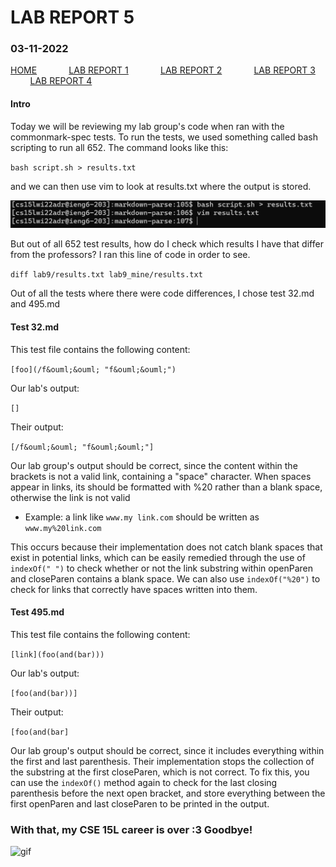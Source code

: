 # **LAB REPORT 5**
### 03-11-2022

[HOME](https://jupoon.github.io/cse15l-lab-reports/) &nbsp; &nbsp; &nbsp; &nbsp; &nbsp; &nbsp; [LAB REPORT 1](https://jupoon.github.io/cse15l-lab-reports/labs/lab1/lab-report-1-week-2) &nbsp; &nbsp; &nbsp; &nbsp; &nbsp; &nbsp; [LAB REPORT 2](https://jupoon.github.io/cse15l-lab-reports/labs/lab2/lab-report-2) &nbsp; &nbsp; &nbsp; &nbsp; &nbsp; &nbsp; [LAB REPORT 3](https://jupoon.github.io/cse15l-lab-reports/labs/lab3/lab-report-3) &nbsp; &nbsp; &nbsp; &nbsp; &nbsp; &nbsp; [LAB REPORT 4](https://jupoon.github.io/cse15l-lab-reports/labs/lab4/lab-report-4) 


#### **Intro**

Today we will be reviewing my lab group's code when ran with the commonmark-spec tests. To run the tests, we used something called bash scripting to run all 652. The command looks like this:

`bash script.sh > results.txt`

and we can then use vim to look at results.txt where the output is stored.

![Image](ss_bashscript.png)

But out of all 652 test results, how do I check which results I have that differ from the professors? I ran this line of code in order to see.

`diff lab9/results.txt lab9_mine/results.txt`

Out of all the tests where there were code differences, I chose test 32.md and 495.md

#### **Test 32.md**
This test file contains the following content:

`[foo](/f&ouml;&ouml; "f&ouml;&ouml;")`

Our lab's output: 

`[]`

Their output:

`[/f&ouml;&ouml; "f&ouml;&ouml;"]`

Our lab group's output should be correct, since the content within the brackets is not a valid link, containing a "space" character. When spaces appear in links, its should be formatted with %20 rather than a blank space, otherwise the link is not valid

* Example: a link like `www.my link.com` should be written as `www.my%20link.com` 

This occurs because their implementation does not catch blank spaces that exist in potential links, which can be easily remedied through the use of `indexOf(" ")` to check whether or not the link substring within openParen and closeParen contains a blank space. We can also use `indexOf("%20")` to check for links that correctly have spaces written into them.


#### **Test 495.md**

This test file contains the following content:

`[link](foo(and(bar)))`

Our lab's output:

`[foo(and(bar))]`

Their output:

`[foo(and(bar]`


Our lab group's output should be correct, since it includes everything within the first and last parenthesis. Their implementation stops the collection of the substring at the first closeParen, which is not correct. To fix this, you can use the `indexOf()` method again to check for the last closing parenthesis before the next open bracket, and store everything between the first openParen and last closeParen to be printed in the output.


### **With that, my CSE 15L career is over :3 Goodbye!**

![gif](https://www.google.com/url?sa=i&url=https%3A%2F%2Fgiphy.com%2Fexplore%2Fcat-goodbye&psig=AOvVaw3RRYaafMd9qpKwMnvgkfHe&ust=1647400411026000&source=images&cd=vfe&ved=0CAsQjRxqFwoTCOC09feSx_YCFQAAAAAdAAAAABAa)


